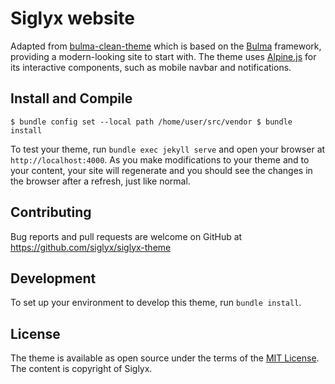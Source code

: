 # Siglyx website

Adapted from
[bulma-clean-theme](https://github.com/chrisrhymes/bulma-clean-theme)
which is based on the [Bulma](https://bulma.io) framework, providing
a modern-looking site to start with. The theme uses
[Alpine.js](https://github.com/alpinejs/alpine) for its interactive
components, such as mobile navbar and notifications.


## Install and Compile

``
$ bundle config set --local path /home/user/src/vendor
$ bundle install
``

To test your theme, run `bundle exec jekyll serve` and open your
browser at `http://localhost:4000`.
As you make modifications to your theme and to your content, your site
will regenerate and you should see the changes in the browser after a
refresh, just like normal.


## Contributing

Bug reports and pull requests are welcome on GitHub at
https://github.com/siglyx/siglyx-theme


## Development

To set up your environment to develop this theme, run `bundle install`.


## License

The theme is available as open source under the terms of the
[MIT License](https://opensource.org/licenses/MIT).
The content is copyright of Siglyx.

